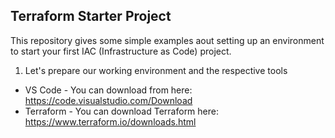 ## Terraform Starter Project

This repository gives some simple examples aout setting up an environment to start your first IAC (Infrastructure as Code) project.

1. Let's prepare our working environment and the respective tools
- VS Code - You can download from here: https://code.visualstudio.com/Download
- Terraform - You can download Terraform here: https://www.terraform.io/downloads.html

